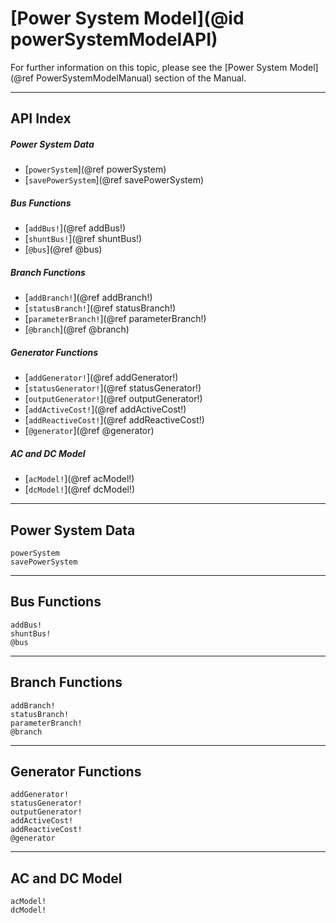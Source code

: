 # [Power System Model](@id powerSystemModelAPI)

For further information on this topic, please see the [Power System Model](@ref PowerSystemModelManual) section of the Manual.

---

## API Index

##### Power System Data
* [`powerSystem`](@ref powerSystem)
* [`savePowerSystem`](@ref savePowerSystem)

##### Bus Functions
* [`addBus!`](@ref addBus!)
* [`shuntBus!`](@ref shuntBus!)
* [`@bus`](@ref @bus)

##### Branch Functions
* [`addBranch!`](@ref addBranch!)
* [`statusBranch!`](@ref statusBranch!)
* [`parameterBranch!`](@ref parameterBranch!)
* [`@branch`](@ref @branch)

##### Generator Functions
* [`addGenerator!`](@ref addGenerator!)
* [`statusGenerator!`](@ref statusGenerator!)
* [`outputGenerator!`](@ref outputGenerator!)
* [`addActiveCost!`](@ref addActiveCost!)
* [`addReactiveCost!`](@ref addReactiveCost!)
* [`@generator`](@ref @generator)

##### AC and DC Model
* [`acModel!`](@ref acModel!)
* [`dcModel!`](@ref dcModel!)

---

## Power System Data
```@docs
powerSystem
savePowerSystem
```

---

## Bus Functions
```@docs
addBus!
shuntBus!
@bus
```

---

## Branch Functions
```@docs
addBranch!
statusBranch!
parameterBranch!
@branch
```

---

## Generator Functions
```@docs
addGenerator!
statusGenerator!
outputGenerator!
addActiveCost!
addReactiveCost!
@generator
```

---

## AC and DC Model
```@docs
acModel!
dcModel!
```
